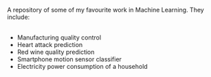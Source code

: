 A repository of some of my favourite work in Machine Learning. They include:<br /><br />
- Manufacturing quality control<br />
- Heart attack prediction<br />
- Red wine quality prediction<br />
- Smartphone motion sensor classifier<br />
- Electricity power consumption of a household<br />
